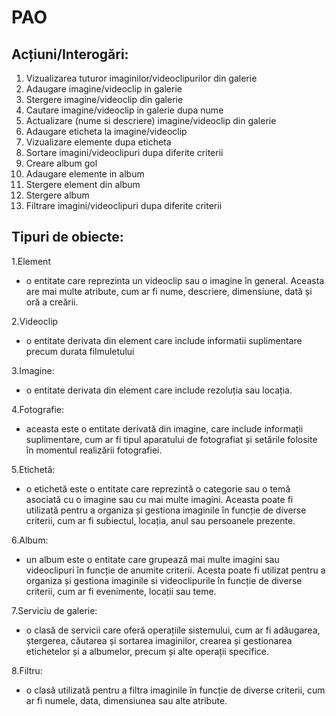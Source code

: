 # PAO

## Acțiuni/Interogări:


1. Vizualizarea tuturor imaginilor/videoclipurilor din galerie
2. Adaugare imagine/videoclip in galerie
3. Stergere imagine/videoclip din galerie
4. Cautare imagine/videoclip in galerie dupa nume
5. Actualizare (nume si descriere) imagine/videoclip din galerie 
6. Adaugare eticheta la imagine/videoclip
7. Vizualizare elemente dupa eticheta
8. Sortare imagini/videoclipuri dupa diferite criterii
9. Creare album gol
10. Adaugare elemente in album
11. Stergere element din album
12. Stergere album
13. Filtrare imagini/videoclipuri dupa diferite criterii
## Tipuri de obiecte:


1.Element 
- o entitate care reprezinta un videoclip sau o imagine în general. 
Aceasta  are mai multe atribute, cum ar fi nume, descriere, dimensiune, dată și oră a creării.

2.Videoclip
- o entitate derivata din element care include informatii suplimentare precum
durata filmuletului

3.Imagine: 
- o entitate derivata din element care include rezoluția sau locația.

4.Fotografie: 
- aceasta este o entitate derivată din imagine, care include informații suplimentare, cum ar fi tipul aparatului de fotografiat și setările folosite în momentul realizării fotografiei.

5.Etichetă: 
- o etichetă este o entitate care reprezintă o categorie sau o temă asociată cu o imagine sau cu mai multe imagini. Aceasta poate fi utilizată pentru a organiza și gestiona imaginile în funcție de diverse criterii, cum ar fi subiectul, locația, anul sau persoanele prezente.

6.Album: 
- un album este o entitate care grupează mai multe imagini sau videoclipuri în funcție de anumite criterii. Acesta poate fi utilizat pentru a organiza și gestiona imaginile si videoclipurile în funcție de diverse criterii, cum ar fi evenimente, locații sau teme.

7.Serviciu de galerie: 
- o clasă de servicii care oferă operațiile sistemului, cum ar fi adăugarea, ștergerea, căutarea și sortarea imaginilor, crearea și gestionarea etichetelor și a albumelor, precum și alte operații specifice.

8.Filtru: 
- o clasă utilizată pentru a filtra imaginile în funcție de diverse criterii, cum ar fi numele, data, dimensiunea sau alte atribute.

